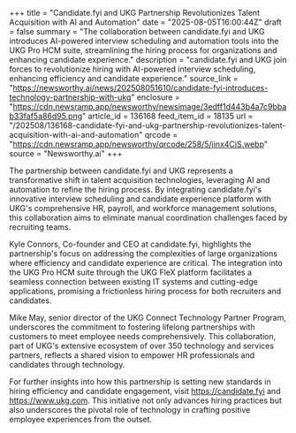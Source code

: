 +++
title = "Candidate.fyi and UKG Partnership Revolutionizes Talent Acquisition with AI and Automation"
date = "2025-08-05T16:00:44Z"
draft = false
summary = "The collaboration between candidate.fyi and UKG introduces AI-powered interview scheduling and automation tools into the UKG Pro HCM suite, streamlining the hiring process for organizations and enhancing candidate experience."
description = "candidate.fyi and UKG join forces to revolutionize hiring with AI-powered interview scheduling, enhancing efficiency and candidate experience."
source_link = "https://newsworthy.ai/news/202508051610/candidate-fyi-introduces-technology-partnership-with-ukg"
enclosure = "https://cdn.newsramp.app/newsworthy/newsimage/3edff1d443b4a7c9bbab33faf5a86d95.png"
article_id = 136168
feed_item_id = 18135
url = "/202508/136168-candidate-fyi-and-ukg-partnership-revolutionizes-talent-acquisition-with-ai-and-automation"
qrcode = "https://cdn.newsramp.app/newsworthy/qrcode/258/5/jinx4CiS.webp"
source = "Newsworthy.ai"
+++

<p>The partnership between candidate.fyi and UKG represents a transformative shift in talent acquisition technologies, leveraging AI and automation to refine the hiring process. By integrating candidate.fyi's innovative interview scheduling and candidate experience platform with UKG's comprehensive HR, payroll, and workforce management solutions, this collaboration aims to eliminate manual coordination challenges faced by recruiting teams.</p><p>Kyle Connors, Co-founder and CEO at candidate.fyi, highlights the partnership's focus on addressing the complexities of large organizations where efficiency and candidate experience are critical. The integration into the UKG Pro HCM suite through the UKG FleX platform facilitates a seamless connection between existing IT systems and cutting-edge applications, promising a frictionless hiring process for both recruiters and candidates.</p><p>Mike May, senior director of the UKG Connect Technology Partner Program, underscores the commitment to fostering lifelong partnerships with customers to meet employee needs comprehensively. This collaboration, part of UKG's extensive ecosystem of over 350 technology and services partners, reflects a shared vision to empower HR professionals and candidates through technology.</p><p>For further insights into how this partnership is setting new standards in hiring efficiency and candidate engagement, visit <a href='https://candidate.fyi' rel='nofollow' target='_blank'>https://candidate.fyi</a> and <a href='https://www.ukg.com' rel='nofollow' target='_blank'>https://www.ukg.com</a>. This initiative not only advances hiring practices but also underscores the pivotal role of technology in crafting positive employee experiences from the outset.</p>